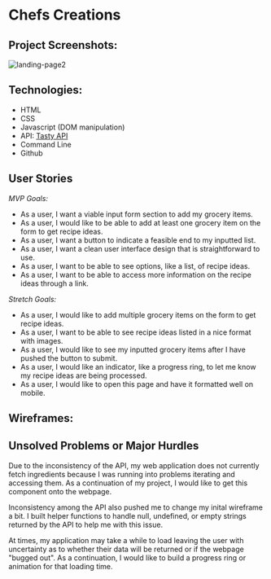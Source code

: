# Chefs Creations


## Project Screenshots:

![landing-page2](https://user-images.githubusercontent.com/28818219/107005338-6b443000-6744-11eb-8511-379bc88332ff.png "Landing Page")

## Technologies:

- HTML
- CSS
- Javascript (DOM manipulation)
- API: [Tasty API](https://rapidapi.com/apidojo/api/tasty/endpoints)
- Command Line
- Github


## User Stories

*MVP Goals:*
- As a user, I want a viable input form section to add my grocery items.
- As a user, I would like to be able to add at least one grocery item on the form to get recipe ideas.
- As a user, I want a button to indicate a feasible end to my inputted list. 
- As a user, I want a clean user interface design that is straightforward to use. 
- As a user, I want to be able to see options, like a list, of recipe ideas.
- As a user, I want to be able to access more information on the recipe ideas through a link.

*Stretch Goals:*
- As a user, I would like to add multiple grocery items on the form to get recipe ideas.
- As a user, I want to be able to see recipe ideas listed in a nice format with images.
- As a user, I would like to see my inputted grocery items after I have pushed the button to submit.
- As a user, I would like an indicator, like a progress ring, to let me know my recipe ideas are being processed. 
- As a user, I would like to open this page and have it formatted well on mobile. 


## Wireframes:



## Unsolved Problems or Major Hurdles

Due to the inconsistency of the API, my web application does not currently fetch ingredients because I was running
into problems iterating and accessing them. As a continuation of my project, I would like to get this component onto the webpage.

Inconsistency among the API also pushed me to change my inital wireframe a bit. I built helper functions 
to handle null, undefined, or empty strings returned by the API to help me with this issue.

At times, my application may take a while to load leaving the user with uncertainty as to whether their data will be returned or
if the webpage "bugged out". As a continuation, I would like to build a progress ring or animation for that loading time.


